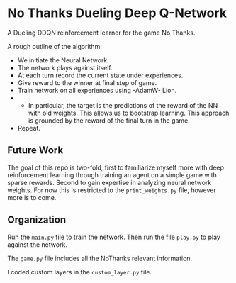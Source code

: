 # No Thanks Dueling Deep Q-Network

A Dueling DDQN reinforcement learner for the game No Thanks.

A rough outline of the algorithm:
- We initiate the Neural Network.
- The network plays against itself.
- At each turn record the current state under experiences.
- Give reward to the winner at final step of game.
- Train network on all experiences using -AdamW- Lion.
- - In particular, the target is the predictions of the reward of the NN with old weights. This allows us to bootstrap learning. This approach is grounded by the reward of the final turn in the game.
- Repeat.

## Future Work
The goal of this repo is two-fold, first to familiarize myself more with deep reinforcement learning through training an agent on a simple game with sparse rewards. Second to gain expertise in analyzing neural network weights. For now this is restricted to the `print_weights.py` file, however more is to come.


## Organization
Run the `main.py` file to train the network. Then run the file `play.py` to play against the network. 

The `game.py` file includes all the NoThanks relevant information.

I coded custom layers in the `custom_layer.py` file. 
